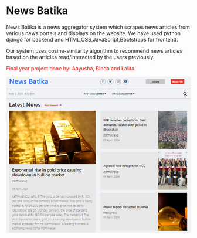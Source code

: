 ﻿# News Batika

News Batika is a news aggregator system which scrapes news articles from various news portals and displays on the website. We have used python django for backend and HTML,CSS,JavaScript,Bootstraps for frontend.

Our system uses cosine-similarity algorithm to recommend news articles based on the articles read/interacted by the users previously.

<span style="color:red;">Final year project done by: Aayusha, Binda and Lalita.</span>

 ![A screenshot of the project](./preview.png)

 


